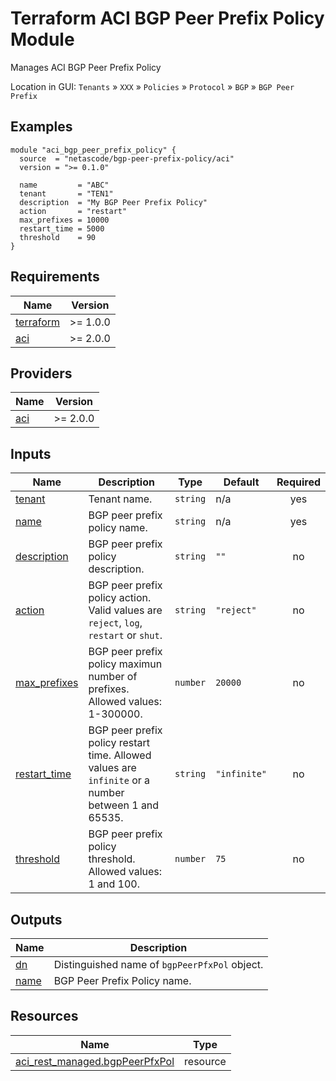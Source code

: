 <!-- BEGIN_TF_DOCS -->
# Terraform ACI BGP Peer Prefix Policy Module

Manages ACI BGP Peer Prefix Policy

Location in GUI:
`Tenants` » `XXX` » `Policies` » `Protocol` » `BGP` » `BGP Peer Prefix`

## Examples

```hcl
module "aci_bgp_peer_prefix_policy" {
  source  = "netascode/bgp-peer-prefix-policy/aci"
  version = ">= 0.1.0"

  name         = "ABC"
  tenant       = "TEN1"
  description  = "My BGP Peer Prefix Policy"
  action       = "restart"
  max_prefixes = 10000
  restart_time = 5000
  threshold    = 90
}
```

## Requirements

| Name | Version |
|------|---------|
| <a name="requirement_terraform"></a> [terraform](#requirement\_terraform) | >= 1.0.0 |
| <a name="requirement_aci"></a> [aci](#requirement\_aci) | >= 2.0.0 |

## Providers

| Name | Version |
|------|---------|
| <a name="provider_aci"></a> [aci](#provider\_aci) | >= 2.0.0 |

## Inputs

| Name | Description | Type | Default | Required |
|------|-------------|------|---------|:--------:|
| <a name="input_tenant"></a> [tenant](#input\_tenant) | Tenant name. | `string` | n/a | yes |
| <a name="input_name"></a> [name](#input\_name) | BGP peer prefix policy name. | `string` | n/a | yes |
| <a name="input_description"></a> [description](#input\_description) | BGP peer prefix policy description. | `string` | `""` | no |
| <a name="input_action"></a> [action](#input\_action) | BGP peer prefix policy action. Valid values are `reject`, `log`, `restart` or `shut`. | `string` | `"reject"` | no |
| <a name="input_max_prefixes"></a> [max\_prefixes](#input\_max\_prefixes) | BGP peer prefix policy maximun number of prefixes. Allowed values: 1-300000. | `number` | `20000` | no |
| <a name="input_restart_time"></a> [restart\_time](#input\_restart\_time) | BGP peer prefix policy restart time. Allowed values are `infinite` or a number between 1 and 65535. | `string` | `"infinite"` | no |
| <a name="input_threshold"></a> [threshold](#input\_threshold) | BGP peer prefix policy threshold. Allowed values: 1 and 100. | `number` | `75` | no |

## Outputs

| Name | Description |
|------|-------------|
| <a name="output_dn"></a> [dn](#output\_dn) | Distinguished name of `bgpPeerPfxPol` object. |
| <a name="output_name"></a> [name](#output\_name) | BGP Peer Prefix Policy name. |

## Resources

| Name | Type |
|------|------|
| [aci_rest_managed.bgpPeerPfxPol](https://registry.terraform.io/providers/CiscoDevNet/aci/latest/docs/resources/rest_managed) | resource |
<!-- END_TF_DOCS -->